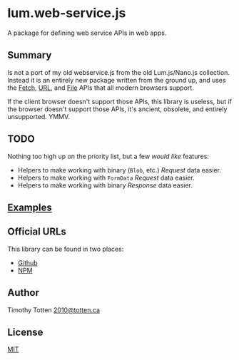 # lum.web-service.js

A package for defining web service APIs in web apps.

## Summary

Is not a port of my old webservice.js from the old Lum.js/Nano.js collection.
Instead it is an entirely new package written from the ground up, and uses
the [Fetch], [URL], and [File] APIs that all modern browsers support.

If the client browser doesn't support those APIs, this library is useless,
but if the browser doesn't support those APIs, it's ancient, obsolete,
and entirely unsupported. YMMV.

## TODO

Nothing too high up on the priority list, but a few _would like_ features:

- Helpers to make working with binary (`Blob`, etc.) _Request_ data easier.
- Helpers to make working with `FormData` _Request_ data easier.
- Helpers to make working with binary _Response_ data easier.

## [Examples](EXAMPLES.md)

## Official URLs

This library can be found in two places:

 * [Github](https://github.com/supernovus/lum.web-service.js)
 * [NPM](https://www.npmjs.com/package/@lumjs/web-service)

## Author

Timothy Totten <2010@totten.ca>

## License

[MIT](https://spdx.org/licenses/MIT.html)


[Fetch]: https://developer.mozilla.org/en-US/docs/Web/API/Fetch_API
[URL]: https://developer.mozilla.org/en-US/docs/Web/API/URL_API
[File]: https://developer.mozilla.org/en-US/docs/Web/API/File_API
